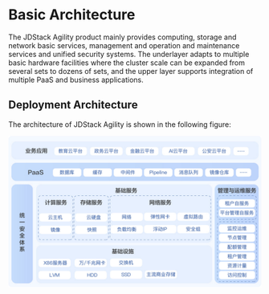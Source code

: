 # Basic Architecture

The JDStack Agility product mainly provides computing, storage and network basic services, management and operation and maintenance services and unified security systems. The underlayer adapts to multiple basic hardware facilities where the cluster scale can be expanded from several sets to dozens of sets, and the upper layer supports integration of multiple PaaS and business applications.

## Deployment Architecture

The architecture of JDStack Agility is shown in the following figure:

![Basic-Infrastructure](../../../../image/JDStack-Agility/Basic-Infrastructure.jpg)

